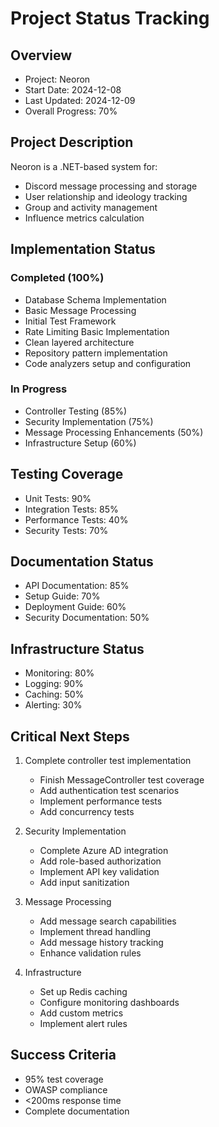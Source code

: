 # Project Status Tracking

## Overview
- Project: Neoron
- Start Date: 2024-12-08
- Last Updated: 2024-12-09
- Overall Progress: 70%

## Project Description
Neoron is a .NET-based system for:
- Discord message processing and storage
- User relationship and ideology tracking
- Group and activity management
- Influence metrics calculation

## Implementation Status
### Completed (100%)
- Database Schema Implementation
- Basic Message Processing
- Initial Test Framework
- Rate Limiting Basic Implementation
- Clean layered architecture
- Repository pattern implementation
- Code analyzers setup and configuration

### In Progress
- Controller Testing (85%)
- Security Implementation (75%)
- Message Processing Enhancements (50%)
- Infrastructure Setup (60%)

## Testing Coverage
- Unit Tests: 90%
- Integration Tests: 85%
- Performance Tests: 40%
- Security Tests: 70%

## Documentation Status
- API Documentation: 85%
- Setup Guide: 70%
- Deployment Guide: 60%
- Security Documentation: 50%

## Infrastructure Status
- Monitoring: 80%
- Logging: 90%
- Caching: 50%
- Alerting: 30%

## Critical Next Steps
1. Complete controller test implementation
   - Finish MessageController test coverage
   - Add authentication test scenarios
   - Implement performance tests
   - Add concurrency tests

2. Security Implementation
   - Complete Azure AD integration
   - Add role-based authorization
   - Implement API key validation
   - Add input sanitization

3. Message Processing
   - Add message search capabilities
   - Implement thread handling
   - Add message history tracking
   - Enhance validation rules

4. Infrastructure
   - Set up Redis caching
   - Configure monitoring dashboards
   - Add custom metrics
   - Implement alert rules

## Success Criteria
- 95% test coverage
- OWASP compliance
- <200ms response time
- Complete documentation
